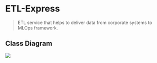# ETL-Express 

> ETL service that helps to deliver data from corporate systems to MLOps framework.

## Class Diagram

![](diagrams/class-diagram.png)